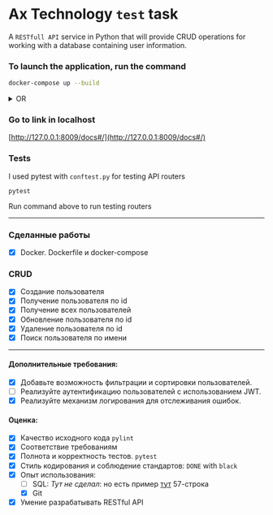 # Ax Technology `test` task
A `RESTfull API` service in Python that will provide CRUD operations for working with a database containing user information.

### To launch the application, run the command
```bash
docker-compose up --build
```
<details>
  <summary>OR</summary>

  ```bash
  python3.10 -m venv venv
  source venv/bin/activate
  ```
  install all libs dependencies
  ```bash
  pip install -r requirements.txt
  ```
  ##### then run
  ```bash
  python main.py
  ```
</details>


### Go to link in localhost
[http://127.0.0.1:8009/docs#/](http://127.0.0.1:8009/docs#/)


### Tests
I used pytest with `conftest.py` for testing API routers

```commandline
pytest
```
Run command above to run testing routers

---

### Сделанные работы
- [x] Docker. Dockerfile и docker-compose

### CRUD
- [x] Создание пользователя
- [x] Получение пользователя по id
- [x] Получение всех пользователей
- [x] Обновление пользователя по id
- [x] Удаление пользователя по id
- [x] Поиск пользователя по имени

---
#### Дополнительные требования:
- [x] Добавьте возможность фильтрации и сортировки пользователей.
- [ ] Реализуйте аутентификацию пользователей с использованием JWT.
- [x] Реализуйте механизм логирования для отслеживания ошибок.

#### Оценка:
- [x] Качество исходного кода `pylint`
- [x] Соответствие требованиям
- [x] Полнота и корректность тестов. `pytest`
- [x] Стиль кодирования и соблюдение стандартов: `DONE` with `black`
- [x] Опыт использования: 
  - [ ] SQL: 
    _Тут не сделал_: но есть пример [тут](https://github.com/man780/compose-django-postgres-celery-redis/blob/main/app/education/views.py) 57-строка
  - [x] Git
- [x] Умение разрабатывать RESTful API

